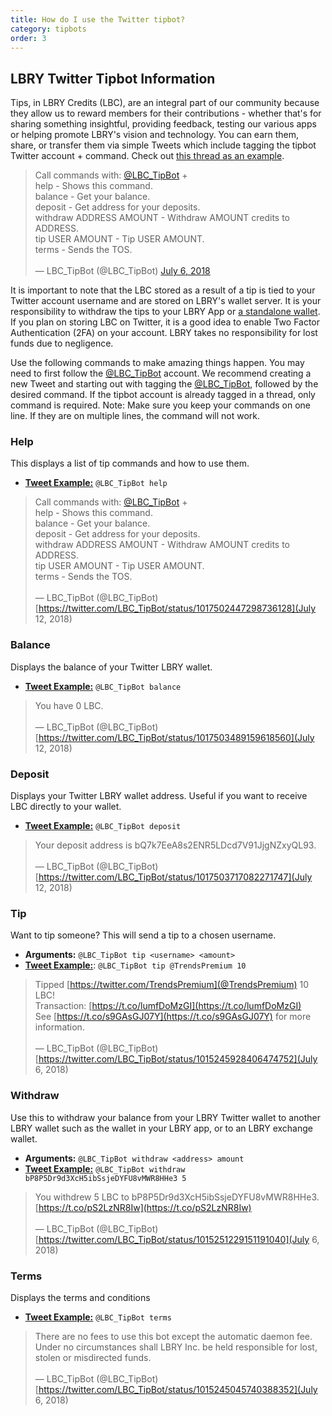 ```yaml
---
title: How do I use the Twitter tipbot?
category: tipbots
order: 3
---
```


## LBRY Twitter Tipbot Information

Tips, in LBRY Credits (LBC), are an integral part of our community because they allow us to reward members for their contributions - whether that's for sharing something insightful, providing feedback, testing our various apps or helping promote LBRY's vision and technology. You can earn them, share, or transfer them via simple Tweets which include tagging the tipbot Twitter account + command. Check out [this thread as an example](https://twitter.com/TomZarebczan/status/1015244426841677826).

> Call commands with: [@LBC_TipBot](https://twitter.com/LBC_TipBot) +<br/>
> help - Shows this command.<br/>
> balance - Get your balance.<br/>
> deposit - Get address for your deposits.<br/>
> withdraw ADDRESS AMOUNT - Withdraw AMOUNT credits to ADDRESS.<br/>
> tip USER AMOUNT - Tip USER AMOUNT.<br/>
> terms - Sends the TOS.<br/><br/>
> &mdash; LBC_TipBot (@LBC_TipBot) [July 6, 2018](https://twitter.com/LBC_TipBot/status/1015264401836765184)

It is important to note that the LBC stored as a result of a tip is tied to your Twitter account username and are stored on LBRY's wallet server. It is your responsibility to withdraw the tips to your LBRY App or [a standalone wallet](https://lbry.io/faq/standalone-wallet). If you plan on storing LBC on Twitter, it is a good idea to enable Two Factor Authentication (2FA) on your account. LBRY takes no responsibility for lost funds due to negligence.

Use the following commands to make amazing things happen. You may need to first follow the [@LBC_TipBot](https://twitter.com/LBC_TipBot) account. We recommend creating a new Tweet and starting out with tagging the [@LBC_TipBot](https://twitter.com/LBC_TipBot), followed by the desired command. If the tipbot account is already tagged in a thread, only command is required. Note: Make sure you keep your commands on one line. If they are on multiple lines, the command will not work.

### Help
This displays a list of tip commands and how to use them.

- [**Tweet Example:**](https://twitter.com/TomZarebczan/status/1015245364490833920) `@LBC_TipBot help`

> Call commands with: [@LBC_TipBot](https://twitter.com/LBC_TipBot) +<br/>
> help - Shows this command.<br/>
> balance - Get your balance.<br/>
> deposit - Get address for your deposits.<br/>
> withdraw ADDRESS AMOUNT - Withdraw AMOUNT credits to ADDRESS.<br/>
> tip USER AMOUNT - Tip USER AMOUNT.<br/>
> terms - Sends the TOS.</br></br>
> &mdash; LBC_TipBot (@LBC_TipBot) [https://twitter.com/LBC_TipBot/status/1017502447298736128](July 12, 2018)

### Balance
Displays the balance of your Twitter LBRY wallet.

- [**Tweet Example:**](https://twitter.com/TomZarebczan/status/1015244426841677826) `@LBC_TipBot balance`

> You have 0 LBC.</br><br/>
> &mdash; LBC_TipBot (@LBC_TipBot) [https://twitter.com/LBC_TipBot/status/1017503489159618560](July 12, 2018)

### Deposit
Displays your Twitter LBRY wallet address. Useful if you want to receive LBC directly to your wallet.

- [**Tweet Example:**](https://twitter.com/TomZarebczan/status/1015244855247888384) `@LBC_TipBot deposit`

> Your deposit address is bQ7k7EeA8s2ENR5LDcd7V91JjgNZxyQL93.</br></br>
> &mdash; LBC_TipBot (@LBC_TipBot) [https://twitter.com/LBC_TipBot/status/1017503717082271747](July 12, 2018)

### Tip
Want to tip someone? This will send a tip to a chosen username.

- **Arguments:** `@LBC_TipBot tip <username> <amount>`
- [**Tweet Example:**](https://twitter.com/TomZarebczan/status/1015245926691205120): `@LBC_TipBot tip @TrendsPremium 10`

> Tipped [https://twitter.com/TrendsPremium](@TrendsPremium) 10 LBC!<br/>
> Transaction: [https://t.co/lumfDoMzGI](https://t.co/lumfDoMzGI)<br/>
> See [https://t.co/s9GAsGJ07Y](https://t.co/s9GAsGJ07Y) for more information.</br></br>
> &mdash; LBC_TipBot (@LBC_TipBot) [https://twitter.com/LBC_TipBot/status/1015245928406474752](July 6, 2018)

### Withdraw
Use this to withdraw your balance from your LBRY Twitter wallet to another LBRY wallet such as the wallet in your LBRY app, or to an LBRY exchange wallet.

- **Arguments:** `@LBC_TipBot withdraw <address> amount`
- [**Tweet Example:**](https://twitter.com/TrendsPremium/status/1015251227599364096) `@LBC_TipBot withdraw bP8P5Dr9d3XcH5ibSsjeDYFU8vMWR8HHe3 5`

> You withdrew 5 LBC to bP8P5Dr9d3XcH5ibSsjeDYFU8vMWR8HHe3. [https://t.co/pS2LzNR8Iw](https://t.co/pS2LzNR8Iw)</br></br>
> &mdash; LBC_TipBot (@LBC_TipBot) [https://twitter.com/LBC_TipBot/status/1015251229151191040](July 6, 2018)

### Terms
Displays the terms and conditions

- [**Tweet Example:**](https://twitter.com/TomZarebczan/status/1015245044415156225) `@LBC_TipBot terms`

> There are no fees to use this bot except the automatic daemon fee.<br/>
> Under no circumstances shall LBRY Inc. be held responsible for lost, stolen or misdirected funds.</br></br>
> &mdash; LBC_TipBot (@LBC_TipBot) [https://twitter.com/LBC_TipBot/status/1015245045740388352](July 6, 2018)
